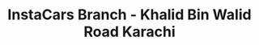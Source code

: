 ---
title: "InstaCars Branch - Khalid Bin Walid Road Karachi"
url: /karachi/instacars-branch-khalid-bin-walid-road-karachi/
shop: car
---
